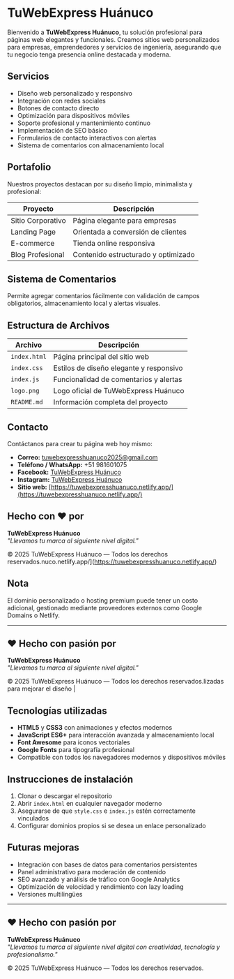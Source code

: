 # TuWebExpress Huánuco

Bienvenido a **TuWebExpress Huánuco**, tu solución profesional para páginas web elegantes y funcionales. Creamos sitios web personalizados para empresas, emprendedores y servicios de ingeniería, asegurando que tu negocio tenga presencia online destacada y moderna.

## Servicios

- Diseño web personalizado y responsivo  
- Integración con redes sociales  
- Botones de contacto directo  
- Optimización para dispositivos móviles  
- Soporte profesional y mantenimiento continuo  
- Implementación de SEO básico  
- Formularios de contacto interactivos con alertas  
- Sistema de comentarios con almacenamiento local  

## Portafolio

Nuestros proyectos destacan por su diseño limpio, minimalista y profesional:

| Proyecto         | Descripción |
|-----------------|-------------|
| Sitio Corporativo | Página elegante para empresas |
| Landing Page      | Orientada a conversión de clientes |
| E-commerce        | Tienda online responsiva |
| Blog Profesional  | Contenido estructurado y optimizado |

## Sistema de Comentarios

Permite agregar comentarios fácilmente con validación de campos obligatorios, almacenamiento local y alertas visuales.

## Estructura de Archivos

| Archivo       | Descripción |
|---------------|-------------|
| `index.html`  | Página principal del sitio web |
| `index.css`   | Estilos de diseño elegante y responsivo |
| `index.js`    | Funcionalidad de comentarios y alertas |
| `logo.png`    | Logo oficial de TuWebExpress Huánuco |
| `README.md`   | Información completa del proyecto |

## Contacto

Contáctanos para crear tu página web hoy mismo:

- **Correo:** [tuwebexpresshuanuco2025@gmail.com](mailto:tuwebexpresshuanuco2025@gmail.com)  
- **Teléfono / WhatsApp:** +51 981601075  
- **Facebook:** [TuWebExpress Huánuco](https://www.facebook.com/TuWebExpressHuanuco)  
- **Instagram:** [TuWebExpress Huánuco](https://www.instagram.com/TuWebExpressHuanuco)  
- **Sitio web:** [https://tuwebexpresshuanuco.netlify.app/](https://tuwebexpresshuanuco.netlify.app/)  

## Hecho con ❤️ por  
**TuWebExpress Huánuco**  
_"Llevamos tu marca al siguiente nivel digital."_  

© 2025 TuWebExpress Huánuco — Todos los derechos reservados.nuco.netlify.app/](https://tuwebexpresshuanuco.netlify.app/)  

## Nota

El dominio personalizado o hosting premium puede tener un costo adicional, gestionado mediante proveedores externos como Google Domains o Netlify.

---

## ❤️ Hecho con pasión por  
**TuWebExpress Huánuco**  
_"Llevamos tu marca al siguiente nivel digital."_

© 2025 TuWebExpress Huánuco — Todos los derechos reservados.lizadas para mejorar el diseño |

## Tecnologías utilizadas

- **HTML5** y **CSS3** con animaciones y efectos modernos  
- **JavaScript ES6+** para interacción avanzada y almacenamiento local  
- **Font Awesome** para iconos vectoriales  
- **Google Fonts** para tipografía profesional  
- Compatible con todos los navegadores modernos y dispositivos móviles  

## Instrucciones de instalación

1. Clonar o descargar el repositorio  
2. Abrir `index.html` en cualquier navegador moderno  
3. Asegurarse de que `style.css` e `index.js` estén correctamente vinculados  
4. Configurar dominios propios si se desea un enlace personalizado  

## Futuras mejoras

- Integración con bases de datos para comentarios persistentes  
- Panel administrativo para moderación de contenido  
- SEO avanzado y análisis de tráfico con Google Analytics  
- Optimización de velocidad y rendimiento con lazy loading  
- Versiones multilingües  

---

## ❤️ Hecho con pasión por  
**TuWebExpress Huánuco**  
_"Llevamos tu marca al siguiente nivel digital con creatividad, tecnología y profesionalismo."_  

© 2025 TuWebExpress Huánuco — Todos los derechos reservados.